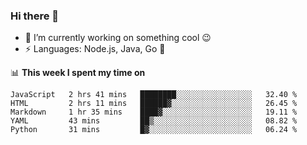 ### Hi there 👋

<!--
**nodejh/nodejh** is a ✨ _special_ ✨ repository because its `README.md` (this file) appears on your GitHub profile.

Here are some ideas to get you started:

- 🔭 I’m currently working on ...
- 🌱 I’m currently learning ...
- 👯 I’m looking to collaborate on ...
- 🤔 I’m looking for help with ...
- 💬 Ask me about ...
- 📫 How to reach me: ...
- 😄 Pronouns: ...
- ⚡ Fun fact: ...
-->

- 🔭 I’m currently working on something cool :wink:
- ⚡ Languages: Node.js, Java, Go :thought_balloon:

📊 **This week I spent my time on**

<!--START_SECTION:waka-->
```text
JavaScript   2 hrs 41 mins   ████████░░░░░░░░░░░░░░░░░   32.40 % 
HTML         2 hrs 11 mins   ██████▓░░░░░░░░░░░░░░░░░░   26.45 % 
Markdown     1 hr 35 mins    ████▓░░░░░░░░░░░░░░░░░░░░   19.11 % 
YAML         43 mins         ██▒░░░░░░░░░░░░░░░░░░░░░░   08.82 % 
Python       31 mins         █▓░░░░░░░░░░░░░░░░░░░░░░░   06.24 % 
```
<!--END_SECTION:waka-->


<!--
:traffic_light: **Visitors**

![visitors](https://visitor-badge.glitch.me/badge?page_id=nodejh.nodejh)
-->

